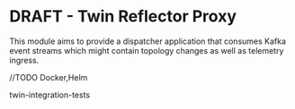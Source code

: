 # DRAFT - Twin Reflector Proxy

This module aims to provide a dispatcher application that consumes Kafka event streams which might contain topology changes as well as telemetry ingress.

//TODO Docker,Helm




twin-integration-tests
